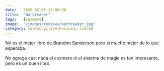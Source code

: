 ```yaml
---
date:   2020-02-05 12:00:00
title:  "Warbreaker"
tags:   [cosmere]
image:  '/images/reviews/warbreaker.jpg'
category: [el-corgi-pretencioso, libro]
---
```

No es el mejor libro de Brandon Sanderson pero si mucho mejor de lo que esperaba.

No agrega casi nada al cosmere ni el sistema de magia es tan interesante, pero es un buen libro.